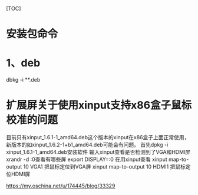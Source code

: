 [TOC]

# 安装包命令

# 1、deb
dbkg -i **.deb




# 扩展屏关于使用xinput支持x86盒子鼠标校准的问题
目前只有xinput_1.6.1-1_amd64.deb这个版本的xinput在x86盒子上面正常使用，新版本的如xinput_1.6.2-1+b1_amd64.deb可能会有问题。
首先dpkg -i xinput_1.6.1-1_amd64.deb安装软件
输入xinput查看是否检测到了VGA和HDMI屏
xrandr -d :0查看有哪些屏
export DISPLAY=:0 在用xinput查看
xinput map-to-output 10 VGA1 把鼠标定位到VGA屏
xinput map-to-output 10 HDMI1 把鼠标定位HDMI屏

https://my.oschina.net/u/174445/blog/33329














